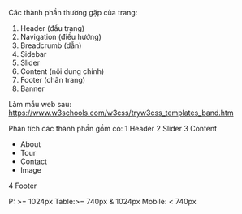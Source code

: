 Các thành phần thường gặp của trang:

1. Header (đầu trang)
2. Navigation (điều hướng)
3. Breadcrumb (dẫn)
4. Sidebar
5. Slider
6. Content (nội dung chính)
7. Footer (chân trang)
8. Banner

Làm mẫu web sau: https://www.w3schools.com/w3css/tryw3css_templates_band.htm

Phân tích các thành phần gồm có:
1 Header
2 Slider
3 Content

- About
- Tour
- Contact
- Image

4 Footer

<!-- Màn hình -->

P: >= 1024px
Table:>= 740px & 1024px
Mobile: < 740px
